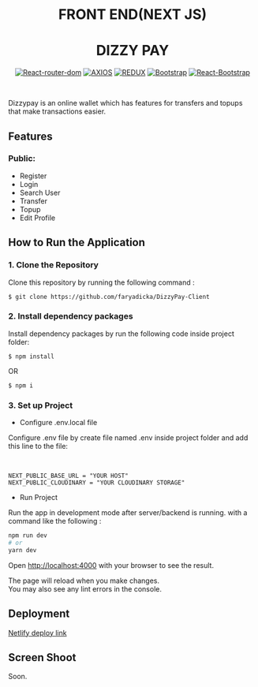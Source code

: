 <H1 align="center">FRONT END(NEXT JS)</H1>

<div align="center">
  <h1>DIZZY PAY</h1>

[![React-router-dom](https://img.shields.io/npm/v/react-router-dom?label=React-router-dom)](https://www.npmjs.com/package/react-router-dom) [![AXIOS](https://img.shields.io/badge/Axios-0.27.2-blue)](https://www.npmjs.com/package/axios) [![REDUX](https://img.shields.io/badge/Redux-4.2.0-purple)](https://www.npmjs.com/package/redux) [![Bootstrap](https://img.shields.io/badge/Bootstrap-5.2.0-magenta)](https://www.npmjs.com/package/bootstrap) [![React-Bootstrap](https://img.shields.io/badge/react--bootstrap-v2.4.0-blue)](https://www.npmjs.com/package/bootstrap)

<br/>

</div>

Dizzypay is an online wallet which has features for transfers and topups that make transactions easier.

## Features

### Public:

- Register
- Login
- Search User
- Transfer
- Topup
- Edit Profile

## How to Run the Application

### 1. Clone the Repository

Clone this repository by running the following command :

```
$ git clone https://github.com/faryadicka/DizzyPay-Client
```

### 2. Install dependency packages

Install dependency packages by run the following code inside project folder:

```
$ npm install
```

OR

```
$ npm i
```

### 3. Set up Project

- Configure .env.local file

Configure .env file by create file named .env inside project folder and add this line to the file:

<br/>

```
NEXT_PUBLIC_BASE_URL = "YOUR HOST"
NEXT_PUBLIC_CLOUDINARY = "YOUR CLOUDINARY STORAGE"
```

- Run Project

Run the app in development mode after server/backend is running. with a command like the following :

```bash
npm run dev
# or
yarn dev
```

Open [http://localhost:4000](http://localhost:4000) with your browser to see the result.

The page will reload when you make changes.\
You may also see any lint errors in the console.

## Deployment

[Netlify deploy link](https://dizzy-pay-client.vercel.app)

## Screen Shoot 
Soon.
